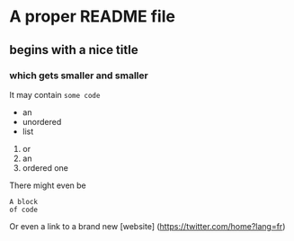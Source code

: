 # A proper README file
## begins with a nice title
### which gets smaller and smaller

It may contain `some code`

- an
- unordered
- list

1. or
2. an
3. ordered one

There might even be

```
A block
of code
```

Or even a link to a brand new [website] (https://twitter.com/home?lang=fr)


